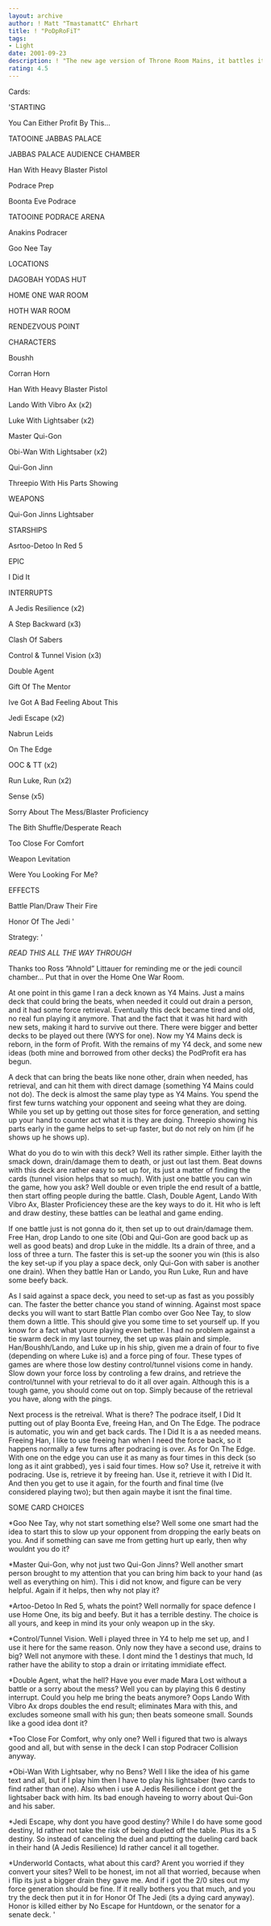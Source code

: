 ```yaml
---
layout: archive
author: ! Matt "TmastamattC" Ehrhart
title: ! "PoDpRoFiT"
tags:
- Light
date: 2001-09-23
description: ! "The new age version of Throne Room Mains, it battles it drains and it does direct damage."
rating: 4.5
---
```

Cards: 

'STARTING

You Can Either Profit By This...

TATOOINE JABBAS PALACE

JABBAS PALACE AUDIENCE CHAMBER

Han With Heavy Blaster Pistol

Podrace Prep

Boonta Eve Podrace

TATOOINE PODRACE ARENA

Anakins Podracer

Goo Nee Tay


LOCATIONS

DAGOBAH YODAS HUT

HOME ONE WAR ROOM

HOTH WAR ROOM

RENDEZVOUS POINT


CHARACTERS

Boushh

Corran Horn

Han With Heavy Blaster Pistol

Lando With Vibro Ax (x2)

Luke With Lightsaber (x2)

Master Qui-Gon

Obi-Wan With Lightsaber (x2)

Qui-Gon Jinn

Threepio With His Parts Showing


WEAPONS

Qui-Gon Jinns Lightsaber


STARSHIPS

Asrtoo-Detoo In Red 5


EPIC

I Did It


INTERRUPTS

A Jedis Resilience (x2)

A Step Backward (x3)

Clash Of Sabers

Control & Tunnel Vision (x3)

Double Agent

Gift Of The Mentor

Ive Got A Bad Feeling About This

Jedi Escape (x2)

Nabrun Leids

On The Edge

OOC & TT (x2)

Run Luke, Run (x2)

Sense (x5)

Sorry About The Mess/Blaster Proficiency

The Bith Shuffle/Desperate Reach

Too Close For Comfort

Weapon Levitation

Were You Looking For Me?


EFFECTS

Battle Plan/Draw Their Fire

Honor Of The Jedi   '

Strategy: '

*READ THIS ALL THE WAY THROUGH*


Thanks too Ross ”Ahnold” Littauer for reminding me or the jedi council chamber... Put that in over the Home One War Room.


At one point in this game I ran a deck known as Y4 Mains. Just a mains deck that could bring the beats, when needed it could out drain a person, and it had some force retrieval. Eventually this deck became tired and old, no real fun playing it anymore. That and the fact that it was hit hard with new sets, making it hard to survive out there. There were bigger and better decks to be played out there (WYS for one). Now my Y4 Mains deck is reborn, in the form of Profit. With the remains of my Y4 deck, and some new ideas (both mine and borrowed from other decks) the PodProfit era has begun.

A deck that can bring the beats like none other, drain when needed, has retrieval, and can hit them with direct damage (something Y4 Mains could not do). The deck is almost the same play type as Y4 Mains. You spend the first few turns watching your opponent and seeing what they are doing. While you set up by getting out those sites for force generation, and setting up your hand to counter act what it is they are doing. Threepio showing his parts early in the game helps to set-up faster, but do not rely on him (if he shows up he shows up).

What do you do to win with this deck? Well its rather simple. Either layith the smack down, drain/damage them to death, or just out last them. Beat downs with this deck are rather easy to set up for, its just a matter of finding the cards (tunnel vision helps that so much). With just one battle you can win the game, how you ask? Well double or even triple the end result of a battle, then start offing people during the battle. Clash, Double Agent, Lando With Vibro Ax, Blaster Proficiencey these are the key ways to do it. Hit who is left and draw destiny, these battles can be leathal and game ending.

If one battle just is not gonna do it, then set up to out drain/damage them. Free Han, drop Lando to one site (Obi and Qui-Gon are good back up as well as good beats) and drop Luke in the middle. Its a drain of three, and a loss of three a turn. The faster this is set-up the sooner you win (this is also the key set-up if you play a space deck, only Qui-Gon with saber is another one drain). When they battle Han or Lando, you Run Luke, Run and have some beefy back.

As I said against a space deck, you need to set-up as fast as you possibly can. The faster the better chance you stand of winning. Against most space decks you will want to start Battle Plan combo over Goo Nee Tay, to slow them down a little. This should give you some time to set yourself up. If you know for a fact what youre playing even better. I had no problem against a tie swarm deck in my last tourney, the set up was plain and simple. Han/Boushh/Lando, and Luke up in his ship, given me a drain of four to five (depending on where Luke is) and a force ping of four. These types of games are where those low destiny control/tunnel visions come in handy. Slow down your force loss by controling a few drains, and retrieve the control/tunnel with your retrieval to do it all over again. Although this is a tough game, you should come out on top. Simply because of the retrieval you have, along with the pings.

Next process is the retreival. What is there? The podrace itself, I Did It putting out of play Boonta Eve, freeing Han, and On The Edge. The podrace is automatic, you win and get back cards. The I Did It is a as needed means. Freeing Han, I like to use freeing han when I need the force back, so it happens normally a few turns after podracing is over. As for On The Edge. With one on the edge you can use it as many as four times in this deck (so long as it aint grabbed), yes i said four times. How so? Use it, retreive it with podracing. Use is, retrieve it by freeing han. Use it, retrieve it with I Did It. And then you get to use it again, for the fourth and final time (Ive considered playing two); but then again maybe it isnt the final time.



SOME CARD CHOICES

*Goo Nee Tay, why not start something else? Well some one smart had the idea to start this to slow up your opponent from dropping the early beats on you. And if something can save me from getting hurt up early, then why wouldnt you do it?


*Master Qui-Gon, why not just two Qui-Gon Jinns? Well another smart person brought to my attention that you can bring him back to your hand (as well as everything on him). This i did not know, and figure can be very helpful. Again if it helps, then why not play it?


*Artoo-Detoo In Red 5, whats the point? Well normally for space defence I use Home One, its big and beefy. But it has a terrible destiny. The choice is all yours, and keep in mind its your only weapon up in the sky.


*Control/Tunnel Vision. Well i played three in Y4 to help me set up, and I use it here for the same reason. Only now they have a second use, drains to big? Well not anymore with these. I dont mind the 1 destinys that much, Id rather have the ability to stop a drain or irritating immidiate effect.


*Double Agent, what the hell? Have you ever made Mara Lost without a battle or a sorry about the mess? Well you can by playing this 6 destiny interrupt. Could you help me bring the beats anymore? Oops Lando With Vibro Ax drops doubles the end result; eliminates Mara with this, and excludes someone small with his gun; then beats someone small. Sounds like a good idea dont it?


*Too Close For Comfort, why only one? Well i figured that two is always good and all, but with sense in the deck I can stop Podracer Collision anyway.


*Obi-Wan With Lightsaber, why no Bens? Well I like the idea of his game text and all, but if I play him then I have to play his lightsaber (two cards to find rather than one). Also when i use A Jedis Resilience i dont get the lightsaber back with him. Its bad enough haveing to worry about Qui-Gon and his saber.


*Jedi Escape, why dont you have good destiny? While I do have some good destiny, Id rather not take the risk of being dueled off the table. Plus its a 5 destiny. So instead of canceling the duel and putting the dueling card back in their hand (A Jedis Resilience) Id rather cancel it all together. 


*Underworld Contacts, what about this card? Arent you worried if they convert your sites? Well to be honest, im not all that worried, because when i flip its just a bigger drain they gave me. And if i got the 2/0 sites out my force generation should be fine. If it really bothers you that much, and you try the deck then put it in for Honor Of The Jedi (its a dying card anyway). Honor is killed either by No Escape for Huntdown, or the senator for a senate deck.     '